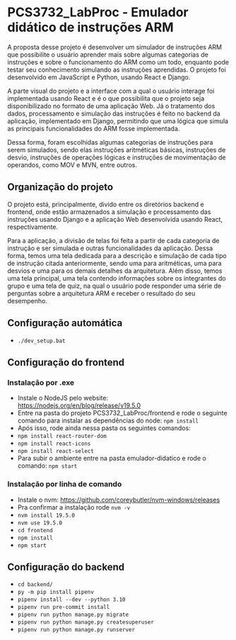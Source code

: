 ﻿# PCS3732_LabProc - Emulador didático de instruções ARM

A proposta desse projeto é desenvolver um simulador de instruções ARM que possibilite o usuário aprender mais sobre algumas categorias de instruções e sobre o funcionamento do ARM como um todo, enquanto pode testar seu conhecimento simulando as instruções aprendidas. O projeto foi desenvolvido em JavaScript e Python, usando React e Django.

A parte visual do projeto e a interface com a qual o usuário interage foi implementada usando React e é o que possibilita que o projeto seja disponibilizado no formato de uma aplicação Web. Já o tratamento dos dados, processamento e simulação das instruções é feito no backend da aplicação, implementado em Django, permitindo que uma lógica que simula as principais funcionalidades do ARM fosse implementada.

Dessa forma, foram escolhidas algumas categorias de instruções para serem simulados, sendo elas instruções aritméticas básicas, instruções de desvio, instruções de operações lógicas e instruções de movimentação de operandos, como MOV e MVN, entre outros.

## Organização do projeto

O projeto está, principalmente, divido entre os diretórios backend e frontend, onde estão armazenados a simulação e processamento das instruções usando Django e a aplicação Web desenvolvida usando React, respectivamente.

Para a aplicação, a divisão de telas foi feita a partir de cada categoria de instrução e ser simulada e outras funcionalidades da aplicação. Dessa forma, temos uma tela dedicada para a descrição e simulação de cada tipo de instrução citada anteriormente, sendo uma para aritméticas, uma para desvios e uma para os demais detalhes da arquitetura. Além disso, temos uma tela principal, uma tela contendo informações sobre os integrantes do grupo e uma tela de quiz, na qual o usuário pode responder uma série de perguntas sobre a arquitetura ARM e receber o resultado do seu desempenho.

## Configuração automática

-   `./dev_setup.bat`

## Configuração do frontend

### Instalação por .exe

-   Instale o NodeJS pelo website: https://nodejs.org/en/blog/release/v19.5.0
-   Entre na pasta do projeto PCS3732_LabProc/frontend e rode o seguinte comando para instalar as dependências do node: `npm install`
-   Após isso, rode ainda nessa pasta os seguintes comandos:
-   `npm install react-router-dom`
-   `npm install react-icons`
-   `npm install react-select`
-   Para subir o ambiente entre na pasta emulador-didatico e rode o comando: `npm start`

### Instalação por linha de comando

-   Instale o nvm: https://github.com/coreybutler/nvm-windows/releases
-   Pra confirmar a instalação rode `nvm -v`
-   `nvm install 19.5.0`
-   `nvm use 19.5.0`
-   `cd frontend`
-   `npm install`
-   `npm start`

## Configuração do backend

-   `cd backend/`
-   `py -m pip install pipenv`
-   `pipenv install --dev --python 3.10`
-   `pipenv run pre-commit install`
-   `pipenv run python manage.py migrate`
-   `pipenv run python manage.py createsuperuser`
-   `pipenv run python manage.py runserver`
